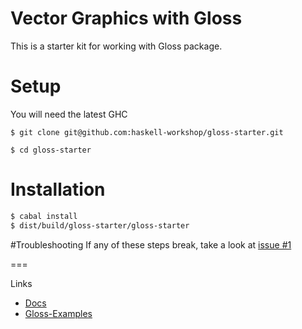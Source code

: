 # Vector Graphics with Gloss

This is a starter kit for working with Gloss package.


# Setup

You will need the latest GHC

`$ git clone git@github.com:haskell-workshop/gloss-starter.git`

`$ cd gloss-starter`

# Installation

```sh
$ cabal install
$ dist/build/gloss-starter/gloss-starter
```

#Troubleshooting
If any of these steps break, take a look at [issue #1](https://github.com/haskell-workshop/gloss-starter/issues/1)


===

Links

* [Docs](http://hackage.haskell.org/package/gloss)
* [Gloss-Examples](http://gloss.ouroborus.net/)
